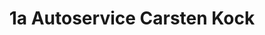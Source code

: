 ---
title: "1a Autoservice Carsten Kock"
url: /buchholz-in-der-nordheide/1a-autoservice-carsten-kock/
shop: Autowerkstatt
---